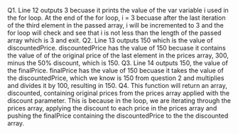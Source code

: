Q1. Line 12 outputs 3 becuase it prints the value of the var variable i used in the for loop. At the end of the for loop, i = 3 becuase after the last iteration of the third element in the passed array, i will be incremented to 3 and the for loop will check and see that i is not less than the length of the passed array which is 3 and exit. 
Q2. Line 13 outputs 150 which is the value of discountedPrice. discountedPrice has the value of 150 becuase it contains the value of of the original price of the last element in the prices array, 300, minus the 50% discount, which is 150. 
Q3. Line 14 outputs 150, the value of the finalPrice. finalPrice has the value of 150 becuase it takes the value of the discountedPrice, which we know is 150 from question 2 and multiplies and divides it by 100, resulting in 150. 
Q4. This function will return an array, discounted, containing original prices from the prices array applied with the discount parameter. This is because in the loop, we are iterating through the prices array, applying the discount to each price in the prices array and pushing the finalPrice containing the discountedPrice to the the discounted array. 
